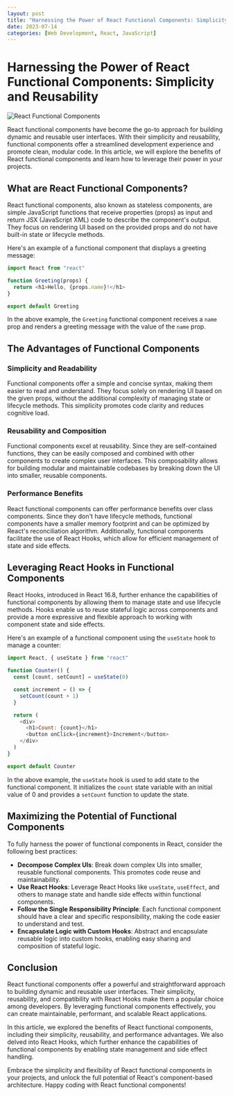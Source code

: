 ```yaml
---
layout: post
title: "Harnessing the Power of React Functional Components: Simplicity and Reusability"
date: 2023-07-14
categories: [Web Development, React, JavaScript]
---
```


# Harnessing the Power of React Functional Components: Simplicity and Reusability

![React Functional Components](/assets/images/react-functional-components.jpg)

React functional components have become the go-to approach for building dynamic and reusable user interfaces. With their simplicity and reusability, functional components offer a streamlined development experience and promote clean, modular code. In this article, we will explore the benefits of React functional components and learn how to leverage their power in your projects.

## What are React Functional Components?

React functional components, also known as stateless components, are simple JavaScript functions that receive properties (props) as input and return JSX (JavaScript XML) code to describe the component's output. They focus on rendering UI based on the provided props and do not have built-in state or lifecycle methods.

Here's an example of a functional component that displays a greeting message:

```javascript
import React from "react"

function Greeting(props) {
  return <h1>Hello, {props.name}!</h1>
}

export default Greeting
```

In the above example, the `Greeting` functional component receives a `name` prop and renders a greeting message with the value of the `name` prop.

## The Advantages of Functional Components

### Simplicity and Readability

Functional components offer a simple and concise syntax, making them easier to read and understand. They focus solely on rendering UI based on the given props, without the additional complexity of managing state or lifecycle methods. This simplicity promotes code clarity and reduces cognitive load.

### Reusability and Composition

Functional components excel at reusability. Since they are self-contained functions, they can be easily composed and combined with other components to create complex user interfaces. This composability allows for building modular and maintainable codebases by breaking down the UI into smaller, reusable components.

### Performance Benefits

React functional components can offer performance benefits over class components. Since they don't have lifecycle methods, functional components have a smaller memory footprint and can be optimized by React's reconciliation algorithm. Additionally, functional components facilitate the use of React Hooks, which allow for efficient management of state and side effects.

## Leveraging React Hooks in Functional Components

React Hooks, introduced in React 16.8, further enhance the capabilities of functional components by allowing them to manage state and use lifecycle methods. Hooks enable us to reuse stateful logic across components and provide a more expressive and flexible approach to working with component state and side effects.

Here's an example of a functional component using the `useState` hook to manage a counter:

```javascript
import React, { useState } from "react"

function Counter() {
  const [count, setCount] = useState(0)

  const increment = () => {
    setCount(count + 1)
  }

  return (
    <div>
      <h1>Count: {count}</h1>
      <button onClick={increment}>Increment</button>
    </div>
  )
}

export default Counter
```

In the above example, the `useState` hook is used to add state to the functional component. It initializes the `count` state variable with an initial value of 0 and provides a `setCount` function to update the state.

## Maximizing the Potential of Functional Components

To fully harness the power of functional components in React, consider the following best practices:

- **Decompose Complex UIs**: Break down complex UIs into smaller, reusable functional components. This promotes code reuse and maintainability.
- **Use React Hooks**: Leverage React Hooks like `useState`, `useEffect`, and others to manage state and handle side effects within functional components.
- **Follow the Single Responsibility Principle**: Each functional component should have a clear and specific responsibility, making the code easier to understand and test.
- **Encapsulate Logic with Custom Hooks**: Abstract and encapsulate reusable logic into custom hooks, enabling easy sharing and composition of stateful logic.

## Conclusion

React functional components offer a powerful and straightforward approach to building dynamic and reusable user interfaces. Their simplicity, reusability, and compatibility with React Hooks make them a popular choice among developers. By leveraging functional components effectively, you can create maintainable, performant, and scalable React applications.

In this article, we explored the benefits of React functional components, including their simplicity, reusability, and performance advantages. We also delved into React Hooks, which further enhance the capabilities of functional components by enabling state management and side effect handling.

Embrace the simplicity and flexibility of React functional components in your projects, and unlock the full potential of React's component-based architecture. Happy coding with React functional components!
